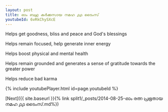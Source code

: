 ```yaml
---
layout: post
title: ഓം ബഹു കർക്കസായ നമഹ ൧൧ ടൈംസ്
youtubeId: 6vRkChySXcE
---
```

 
 
Helps get goodness, bliss and peace and God's blessings
 
Helps remain focused, help generate inner energy 
 
Helps boost physical and mental health 
 
Helps remain grounded and generates a sense of gratitude towards the greater power 
 
Helps reduce bad karma
 
 
 
 


{% include youtubePlayer.html id=page.youtubeId %}
 
[Next]({{ site.baseurl }}{% link  split1/_posts/2014-08-25-ഓം രത്ന പ്രഭൂതായ നമഹ ൧൧ ടൈംസ്.md%})
 
